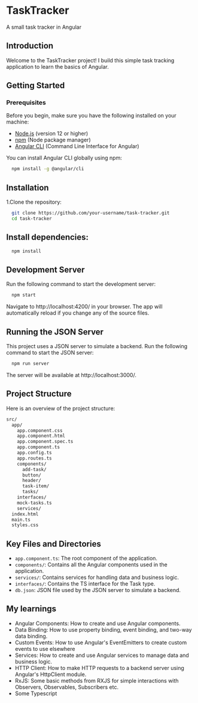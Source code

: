 # TaskTracker

A small task tracker in Angular

## Introduction

Welcome to the TaskTracker project! I build this simple task tracking application to learn the basics of Angular.

## Getting Started

### Prerequisites

Before you begin, make sure you have the following installed on your machine:

- [Node.js](https://nodejs.org/) (version 12 or higher)
- [npm](https://www.npmjs.com/) (Node package manager)
- [Angular CLI](https://angular.io/cli) (Command Line Interface for Angular)

You can install Angular CLI globally using npm:

```bash
  npm install -g @angular/cli
```

## Installation

1.Clone the repository:

```bash
  git clone https://github.com/your-username/task-tracker.git
  cd task-tracker
```

## Install dependencies:

```bash
  npm install
```

## Development Server

Run the following command to start the development server:

```bash
  npm start
```

Navigate to http://localhost:4200/ in your browser. The app will automatically reload if you change any of the source files.

## Running the JSON Server

This project uses a JSON server to simulate a backend. Run the following command to start the JSON server:

```bash
  npm run server
```

The server will be available at http://localhost:3000/.

## Project Structure
Here is an overview of the project structure:

```markdown
src/
  app/
    app.component.css
    app.component.html
    app.component.spec.ts
    app.component.ts
    app.config.ts
    app.routes.ts
    components/
      add-task/
      button/
      header/
      task-item/
      tasks/
    interfaces/
    mock-tasks.ts
    services/
  index.html
  main.ts
  styles.css
```

## Key Files and Directories
- `app.component.ts`: The root component of the application.
- `components/`: Contains all the Angular components used in the application.
- `services/`: Contains services for handling data and business logic.
- `interfaces/`: Contains the TS interface for the Task type.
- `db.json`: JSON file used by the JSON server to simulate a backend.

## My learnings

- Angular Components: How to create and use Angular components.
- Data Binding: How to use property binding, event binding, and two-way data binding.
- Custom Events: How to use Angular's EventEmitters to create custom events to use elsewhere
- Services: How to create and use Angular services to manage data and business logic.
- HTTP Client: How to make HTTP requests to a backend server using Angular's HttpClient module.
- RxJS: Some basic methods from RXJS for simple interactions with Observers, Observables, Subscribers etc.
- Some Typescript
